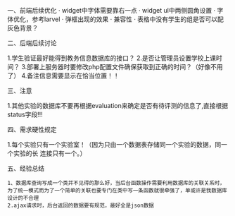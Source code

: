 一、前端后续优化
	· widget中字体需要靠右一点
	· widget ul中两侧圆角设置
	· 字体优化，参考larvel
	· 弹框出现的效果
	· 兼容性
	· 表格中没有学生的组是否可以配灰色背景？


二、后端后续讨论

1.学生验证最好能得到教务信息数据库的接口？
2.是否让管理员设置学校上课时间？
3.部署上服务器时要修改php配置文件确保获取到正确的时间？（好像不用了）
4.备注信息需要显示在恰当位置！！

三、注意

1.其他实验的数据库不要再根据evaluation来确定是否有待评测的信息了,直接根据status字段!!!

四、需求硬性规定

1.每个实验只有一个实验室！（因为只由一个数据表存储同一个实验的数据，同一个实验的长  连接只有一个。）

五、经验总结

	1、数据库查询写成一个类并不见得的那么好，当后台函数操作需要利用数据库的关联关系时，为了统一模式而为了一个简单的关联也要专门在类中写一条函数就很牵强了，单或许是我数据库设计的不合理
	2.ajax请求时，后台返回的数据要有规范，最好全是json数据
	
	